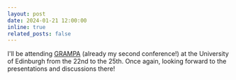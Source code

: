 ```yaml
---
layout: post
date: 2024-01-21 12:00:00
inline: true
related_posts: false
---
```

I'll be attending [GRAMPA](https://www.icms.org.uk/GRAMPA) (already my second conference!) at the University of Edinburgh from the 22nd to the 25th. Once again, looking forward to the presentations and discussions there!

